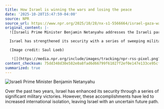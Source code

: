 ```yaml
---
title: How Israel is winning the wars and losing the peace
date: '2025-10-28T15:47:59-04:00'
source: NPR
source_url: https://www.npr.org/2025/10/28/nx-s1-5566664/israel-gaza-war-peace
original_content: |-
  ![Israeli Prime Minister Benjamin Netanyahu addresses the Israeli parliament, the Knesset, on Oct. 13, in Jerusalem as President Trump listens. Israel has scored decisive battlefield victories throughout the region in the past two years, but is increasingly isolated on the world stage.](https://npr.brightspotcdn.com/dims3/default/strip/false/crop/4899x3266+0+0/resize/4899x3266!/?url=http%3A%2F%2Fnpr-brightspot.s3.amazonaws.com%2F62%2F15%2F283fd1354208b50f02787af09e20%2Fnetanyahu-10-28-gettyimages-2240400672.jpg)

  Israel has strengthened its security with a series of sweeping military victories in the past two years. It has also become far more isolated internationally, with no clear path ahead.

  (Image credit: Saul Loeb)

   ![](https://media.npr.org/include/images/tracking/npr-rss-pixel.png?story=nx-s1-5566664)
content_checksum: 75dd348d30e582e0a8fad6d66799f61027f2ef0e147e133ce95cf62eb123d778
summarized: true
---
```


![Israeli Prime Minister Benjamin Netanyahu](https://npr.brightspotcdn.com/dims3/default/strip/false/crop/4899x3266+0+0/resize/4899x3266!/?url=http%3A%2F%2Fnpr-brightspot.s3.amazonaws.com%2F62%2F15%2F283fd1354208b50f02787af09e20%2Fnetanyahu-10-28-gettyimages-2240400672.jpg)

Over the past two years, Israel has enhanced its security through a series of significant military victories. However, these accomplishments have led to increased international isolation, leaving Israel with an uncertain future path.